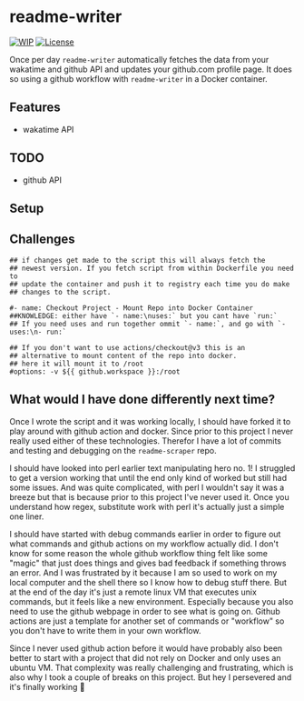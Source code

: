 # readme-writer

[![WIP](https://img.shields.io/badge/status-wip-red)](https://img.shields.io/badge/status-wip-red)
[![License](https://img.shields.io/badge/license-Apache2-brightgreen.svg)](LICENSE)

Once per day `readme-writer` automatically fetches the data from your wakatime and github API and updates your github.com profile page. It does so using a github workflow with `readme-writer` in a Docker container.

## Features

* wakatime API

## TODO

* github API

## Setup

## Challenges

```
## if changes get made to the script this will always fetch the
## newest version. If you fetch script from within Dockerfile you need to
## update the container and push it to registry each time you do make
## changes to the script.

#- name: Checkout Project - Mount Repo into Docker Container
##KNOWLEDGE: either have `- name:\nuses:` but you cant have `run:`
## If you need uses and run together ommit `- name:`, and go with `- uses:\n- run:`

## If you don't want to use actions/checkout@v3 this is an
## alternative to mount content of the repo into docker.
## here it will mount it to /root
#options: -v ${{ github.workspace }}:/root
```

## What would I have done differently next time?

Once I wrote the script and it was working locally, I should have forked it to play around with github action and docker. Since prior to this project I never really used either of these technologies. Therefor I have a lot of commits and testing and debugging on the `readme-scraper` repo.

I should have looked into perl earlier text manipulating hero no. 1! I struggled to get a version working that until the end only kind of worked but still had some issues. And was quite complicated, with perl I wouldn't say it was a breeze but that is because prior to this project I've never used it. Once you understand how regex, substitute work with perl it's actually just a simple one liner.

I should have started with debug commands earlier in order to figure out what commands and github actions on my workflow actually did. I don't know for some reason the whole github workflow thing felt like some "magic" that just does things and gives bad feedback if something throws an error. And I was frustrated by it because I am so used to work on my local computer and the shell there so I know how to debug stuff there. But at the end of the day it's just a remote linux VM that executes unix commands, but it feels like a new environment. Especially because you also need to use the github webpage in order to see what is going on. Github actions are just a template for another set of commands or "workflow" so you don't have to write them in your own workflow.

Since I never used github action before it would have probably also been better to start with a project that did not rely on Docker and only uses an ubuntu VM. That complexity was really challenging and frustrating, which is also why I took a couple of breaks on this project. But hey I persevered and it's finally working 🎉
